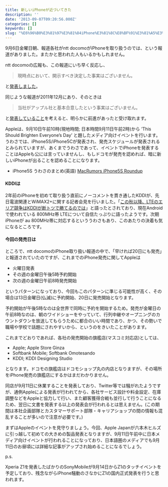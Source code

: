 ```yaml
---
title: 新しいiPhoneが近づいてきた
description: ''
date: '2013-09-07T09:20:56.000Z'
categories: []
keywords: []
slug: "%E6%96%B0%E3%81%97%E3%81%84iPhone%E3%81%8C%E8%BF%91%E3%81%A5%E3%81%84%E3%81%A6%E3%81%8D%E3%81%9F"
---
```

9月6日金曜日朝、報道各社がntt docomoがiPhoneを取り扱うのでは、という報道がありました。またかと思われた人もいるかもしれません。

ntt docomoの広報も、この報道にいち早く反応し、

> 現時点において、開示すべき決定した事実はございません。

と[発表しました](http://www.nttdocomo.co.jp/info/notice/page/130906_00_m.html)。

同じような報道が2011年12月にあり、そのときは

> 当社がアップル社と基本合意したという事実はございません。

と[発表していること](http://www.nttdocomo.co.jp/info/notice/page/111201_00_m.html)を考えると、明らかに前進があったと受け取れます。

Appleは、9月10日午前10時(現地時間; 日本時間9月11日午前2時)から ‘This Should Brighten Everyone’s Day’ と題したメディア向けイベントを行います。うわさでは、iPhone5S/iPhone5Cが発表され、発売スケジュールが発表されるとみられていますが、あくまでうわさであって、イベントでiPhoneを発表することはAppleも公には言っていませんし、もしドコモが発売を認めれば、暗に新しいiPhoneが出ることを認めることになります。

*   iPhone5S うわさのまとめ(英語) [MacRumors iPhone5S Roundup](http://www.macrumors.com/roundup/iphone-5s/)

#### KDDIは

2年前のiPhoneを初めて取り扱う直前にノーコメントを貫き通したKDDIが、先日電波関連とWiMAX2+に関する記者会見を行いました。「[この秋以降、LTEのエリア競争はKDDIが断トツで勝てるのでは](http://www.itmedia.co.jp/news/articles/1309/02/news116.html)」と語ったとされており、現在Androidで使われている 800MHz帯 LTEについて自信たっぷりに語ったようです。次期iPhoneが au 800MHz帯に対応するといううわさもあり、このあたりの決着も気になるところです。

#### 今回の発売日は

ところで、ntt docomoのiPhone取り扱い報道の中で、「早ければ20日にも発売」と報道されていたのですが、これまでのiPhone発売に関してAppleは

*   火曜日発表
*   その週の金曜日午後5時予約開始
*   次の週の金曜日午前8時発売開始

というパターンになっており、今回もこのパターンに準じる可能性が高く、その場合は13日金曜日(仏滅)に予約開始、20日に発売開始となります。

予約開始が午後5時なのは全世界で同時に予約を開始するため。発売が金曜日の午前8時なのは、朝のワイドショーをやっていて、行列中継やオープニングのカウントダウンを放送してもらうために都合のいい時間であり、かつ、その勢いで職場や学校で話題にされやすいから、というのをきいたことがあります。

これまでどおりであれば、各社の発売開始の旗艦店(マスコミ対応店)としては、

*   Apple; Apple Store Ginza
*   Softbank Mobile; Softbank Omotesando
*   KDDI; KDDI Designing Studio

となります。ドコモの旗艦店はドコモショップ丸の内店となりますが、その場所をiPhone発売の旗艦店にするかはまだわかりません。

同店が9月11日に休業することを発表しており、Twitter等では騒がれたようですが、通例Appleによる発表が行われてから、各社サービス設計や料金設定、在庫調整などをAppleと協力して行い、また顧客獲得合戦も並行して行うことになるため、翌日に文書を発表する以上の発表会が行われるとは思えません。(この期間は本社企画部隊とカスタマーサポート部隊・キャリアショップの間の情報も混乱することが多いので注意が必要です。)

まずはAppleのイベントを見守りましょう。今回、Apple Japanが六本木ヒルズに引っ越して初めての大きめの製品発表となりますが、9月11日午前中に日本メディア向けイベントが行われることになっており、日本語圏のメディアでも9月11日のお昼頃には詳細な記事がアップされ始めることになるでしょう。

p.s.  
  
Xperia Z1を発表したばかりのSonyMobileが9月14日からZ1のタッチイベントを予定しており、残念ながらiPhone騒動のさなかにZ1の国内正式発表を行うと思われます。